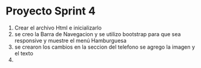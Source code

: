 # Proyecto Sprint 4
1. Crear el archivo Html e inicializarlo
2. se creo la Barra de Navegacion y se utilizo bootstrap para que sea responsive y muestre el menú Hamburguesa
3. se crearon los cambios en la seccion del telefono se agrego la imagen y el texto
4. 
